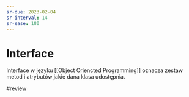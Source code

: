 ```yaml
---
sr-due: 2023-02-04
sr-interval: 14
sr-ease: 180
---
```


# Interface

Interface w języku [[Object Oriencted Programming]] oznacza zestaw metod i atrybutów jakie dana klasa udostępnia.

#review